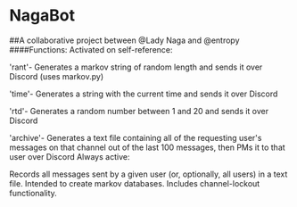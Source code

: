 # NagaBot
##A collaborative project between @Lady Naga and @entropy
####Functions:
Activated on self-reference:

'rant'- Generates a markov string of random length and sends it over Discord (uses markov.py)

'time'- Generates a string with the current time and sends it over Discord

'rtd'- Generates a random number between 1 and 20 and sends it over Discord

'archive'- Generates a text file containing all of the requesting user's messages on that channel out of the last 100 messages, then PMs it to that user over Discord
Always active:

Records all messages sent by a given user (or, optionally, all users) in a text file. Intended to create markov databases. Includes channel-lockout functionality.

